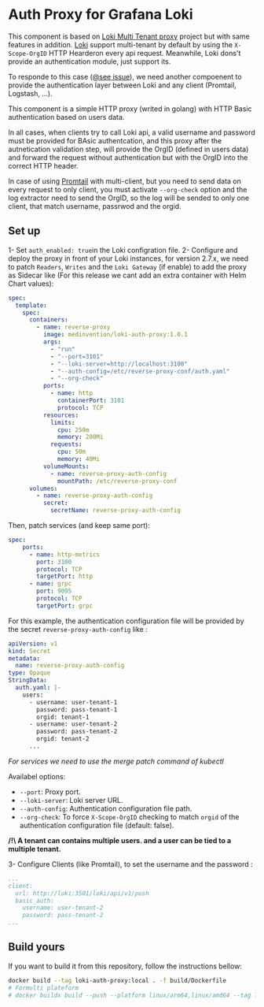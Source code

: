 # Auth Proxy for Grafana Loki

This component is based on [Loki Multi Tenant proxy](https://github.com/k8spin/loki-multi-tenant-proxy) project but with same features in addition. 
[Loki](https://github.com/grafana/loki) support multi-tenant by default by using the `X-Scope-OrgID` HTTP Hearderon every api request. Meanwhile, Loki dons't provide an authentication module, just support its.

To responde to this case ([@see issue](https://github.com/grafana/loki/issues/701)), we need another compoenent to provide the authentication layer between Loki and any client (Promtail, Logstash, ...).

This component is a simple HTTP proxy (writed in golang) with HTTP Basic authentication based on users data.

In all cases, when clients try to call Loki api, a valid username and password must be provided for BAsic authentcation, and this proxy after the autnetication validation step, will provide the OrgID (defined in users data) and forward the request without authentication but with the OrgID into the correct HTTP header.

In case of using [Promtail](https://grafana.com/docs/loki/latest/clients/promtail/) with multi-client, but you need to send data on every request to only client, you must activate `--org-check` option and the log extractor need to send the OrgID, so the log will be sended to only one client, that match username, passrwod and the orgid. 

## Set up

1- Set `auth_enabled: true`in the Loki configration file.
2- Configure and deploy the proxy in front of your Loki instances, for version 2.7.x, we need to patch `Readers`, `Writes` and the `Loki Gateway` (if enable) to add the proxy as Sidecar like (For this release we cant add an extra container with Helm Chart values):
```yaml
spec:
  template:
    spec:
      containers:
        - name: reverse-proxy
          image: medinvention/loki-auth-proxy:1.0.1
          args:
            - "run"
            - "--port=3101"
            - "--loki-server=http://localhost:3100"
            - "--auth-config=/etc/reverse-proxy-conf/auth.yaml"
            - "--org-check"
          ports:
            - name: http
              containerPort: 3101
              protocol: TCP
          resources:
            limits:
              cpu: 250m
              memory: 200Mi
            requests:
              cpu: 50m
              memory: 40Mi
          volumeMounts:
            - name: reverse-proxy-auth-config
              mountPath: /etc/reverse-proxy-conf
      volumes:
        - name: reverse-proxy-auth-config
          secret:
            secretName: reverse-proxy-auth-config
```

Then, patch services (and keep same port):
```yaml
spec:
    ports:
      - name: http-metrics
        port: 3100
        protocol: TCP
        targetPort: http
      - name: grpc
        port: 9095
        protocol: TCP
        targetPort: grpc
```

For this example, the authentication configuration file will be provided by the secret `reverse-proxy-auth-config` like :
```yaml
apiVersion: v1
kind: Secret
metadata:
  name: reverse-proxy-auth-config
type: Opaque
StringData:
  auth.yaml: |-
    users:
      - username: user-tenant-1
        password: pass-tenant-1
        orgid: tenant-1
      - username: user-tenant-2
        password: pass-tenant-2
        orgid: tenant-2
      ...
```

*For services we need to use the merge patch command of kubectl*

Availabel options:
- `--port`: Proxy port.
- `--loki-server`: Loki server URL.
- `--auth-config`: Authentication configuration file path.
- `--org-check`: To force `X-Scope-OrgID` checking to match `orgid` of the authentication configuration file (default: false).

**/!\ A tenant can contains multiple users. and a user can be tied to a multiple tenant.**

3- Configure Clients (like Promtail), to set the username and the password :
```yaml
...
client:
  url: http://loki:3501/loki/api/v1/push
  basic_auth:
    username: user-tenant-2
    password: pass-tenant-2
...
```

## Build yours

If you want to build it from this repository, follow the instructions bellow:

```bash
docker build --tag loki-auth-proxy:local . -f build/Dockerfile
# Formulti plateform 
# docker buildx build --push --platform linux/arm64,linux/amd64 --tag loki-auth-proxy:local . -f build/Dockerfile
```
